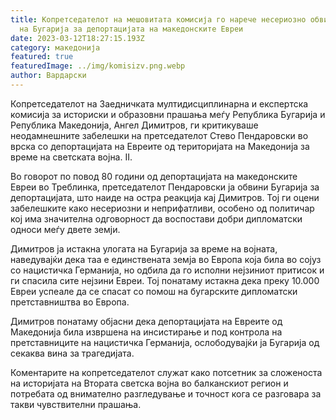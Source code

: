 ```yaml
---
title: Копретседателот на мешовитата комисија го нарече несериозно обвинувањето
  на Бугарија за депортацијата на македонските Евреи
date: 2023-03-12T18:27:15.193Z
category: македонија
featured: true
featuredImage: ../img/komisizv.png.webp
author: Вардарски
---
```


Копретседателот на Заедничката мултидисциплинарна и експертска комисија за историски и образовни прашања меѓу Република Бугарија и Република Македонија, Ангел Димитров, ги критикуваше неодамнешните забелешки на претседателот Стево Пендаровски во врска со депортацијата на Евреите од територијата на Македонија за време на светската војна. II.

Во говорот по повод 80 години од депортацијата на македонските Евреи во Треблинка, претседателот Пендаровски ја обвини Бугарија за депортацијата, што наиде на остра реакција кај Димитров. Тој ги оцени забелешките како несериозни и неприфатливи, особено од политичар кој има значителна одговорност да воспостави добри дипломатски односи меѓу двете земји.

Димитров ја истакна улогата на Бугарија за време на војната, наведувајќи дека таа е единствената земја во Европа која била во сојуз со нацистичка Германија, но одбила да го исполни нејзиниот притисок и ги спасила сите нејзини Евреи. Тој понатаму истакна дека преку 10.000 Евреи успеале да се спасат со помош на бугарските дипломатски претставништва во Европа.

Димитров понатаму објасни дека депортацијата на Евреите од Македонија била извршена на инсистирање и под контрола на претставниците на нацистичка Германија, ослободувајќи ја Бугарија од секаква вина за трагедијата.

Коментарите на копретседателот служат како потсетник за сложеноста на историјата на Втората светска војна во балканскиот регион и потребата од внимателно разгледување и точност кога се разговара за такви чувствителни прашања.
